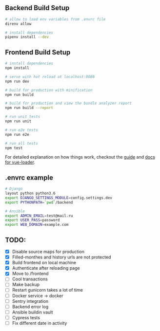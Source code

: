 ## Backend Build Setup

``` bash
# allow to load env variables from .envrc file
direnv allow

# install dependencies
pipenv install --dev
```

## Frontend Build Setup

``` bash
# install dependencies
npm install

# serve with hot reload at localhost:8080
npm run dev

# build for production with minification
npm run build

# build for production and view the bundle analyzer report
npm run build --report

# run unit tests
npm run unit

# run e2e tests
npm run e2e

# run all tests
npm test
```

For detailed explanation on how things work, checkout the [guide](http://vuejs-templates.github.io/webpack/) and [docs for vue-loader](http://vuejs.github.io/vue-loader).

## .envrc example
```bash
# Django
layout python python3.6
export DJANGO_SETTINGS_MODULE=config.settings.dev
export PYTHONPATH=`pwd`/backend

# Ansible
export ADMIN_EMAIL=test@mail.ru
export USER_PASS=password
export WEB_DOMAIN=example.com
```

## TODO:
- [X] Disable source maps for production
- [X] Filled-monthes and history urls are not protected
- [X] Build frontend on local machine
- [X] Authenticate after reloading page
- [X] Move to /frontend
- [ ] Cool transactions
- [ ] Make backup
- [ ] Restart gunicorn takes a lot of time
- [ ] Docker service -> docker
- [ ] Sentry integration
- [ ] Backend error log
- [ ] Ansible buildin vault
- [ ] Cypress tests
- [ ] Fix different date in activity
